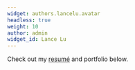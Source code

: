 ```yaml
---
widget: authors.lancelu.avatar
headless: true
weight: 10
author: admin
widget_id: Lance Lu
---
```

Check out my [resumé](/about/) and portfolio below.